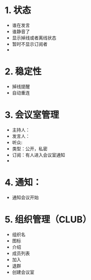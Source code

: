# 1. 状态
- 谁在发言
- 谁静音了
- 显示掉线或者离线状态
- 暂时不显示订阅者
- 
# 2. 稳定性
- 掉线提醒
- 自动重连

# 3. 会议室管理
- 主持人：
- 发言人：
- 听众:
- 类型：公开，私密
- 订阅：有人进入会议室通知
- 
# 4. 通知：
- 通知会议开始

# 5. 组织管理（CLUB）
- 组织名
- 图标
- 介绍
- 成员列表
- 加入
- 退群
- 创建会议室
